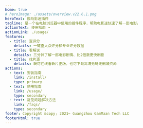 ```yaml
---
home: true
# heroImage: ./assets/overview.v22.6.1.png
heroText: 伽马影迷插件
tagline: 是一个在电脑浏览器中使用的插件程序，帮助电影迷快速了解一部电影。
actionText: 使用指南 →
actionLink: ./usage/
features:
  - title: 查评分
    details: 一键查大众评分和专业评分数据
  - title: 看解说
    details: 三分钟了解一部电影剧情、比2倍数更快刷剧
  - title: 找片源
    details: 既可在线看新片正版，也可下载高清无码无删减资源
actions:
  - text: 安装指南
    link: /install/
    type: primary
  - text: 使用指南
    link: /usage/
    type: secondary
  - text: 常见问题解决方法
    link: /faqs/
    type: secondary
footer: Copyright &copy; 2021~ Guangzhou GamMaan Tech LLC
footerHtml: true
---
```

